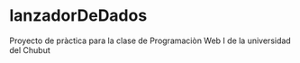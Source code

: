 # lanzadorDeDados
Proyecto de pràctica para la clase de Programaciòn Web I de la universidad del Chubut
